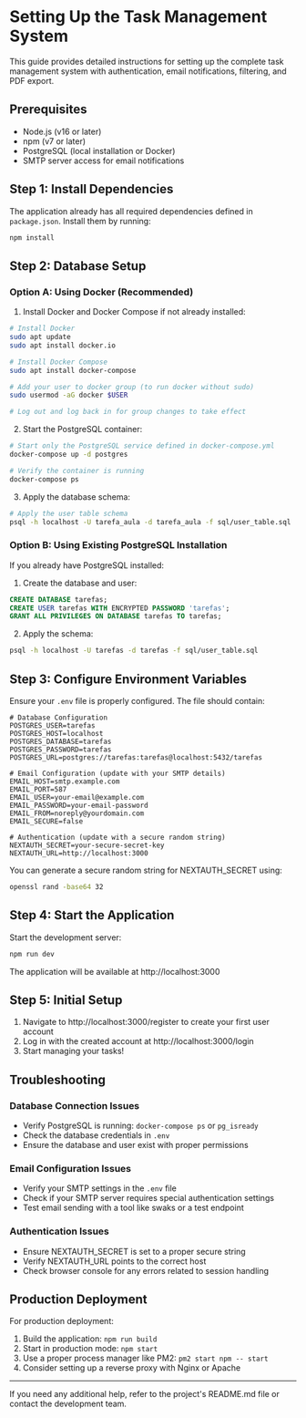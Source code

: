 # Setting Up the Task Management System

This guide provides detailed instructions for setting up the complete task management system with authentication, email notifications, filtering, and PDF export.

## Prerequisites

- Node.js (v16 or later)
- npm (v7 or later)
- PostgreSQL (local installation or Docker)
- SMTP server access for email notifications

## Step 1: Install Dependencies

The application already has all required dependencies defined in `package.json`. Install them by running:

```bash
npm install
```

## Step 2: Database Setup

### Option A: Using Docker (Recommended)

1. Install Docker and Docker Compose if not already installed:

```bash
# Install Docker
sudo apt update
sudo apt install docker.io

# Install Docker Compose
sudo apt install docker-compose

# Add your user to docker group (to run docker without sudo)
sudo usermod -aG docker $USER

# Log out and log back in for group changes to take effect
```

2. Start the PostgreSQL container:

```bash
# Start only the PostgreSQL service defined in docker-compose.yml
docker-compose up -d postgres

# Verify the container is running
docker-compose ps
```

3. Apply the database schema:

```bash
# Apply the user table schema
psql -h localhost -U tarefa_aula -d tarefa_aula -f sql/user_table.sql
```

### Option B: Using Existing PostgreSQL Installation

If you already have PostgreSQL installed:

1. Create the database and user:

```sql
CREATE DATABASE tarefas;
CREATE USER tarefas WITH ENCRYPTED PASSWORD 'tarefas';
GRANT ALL PRIVILEGES ON DATABASE tarefas TO tarefas;
```

2. Apply the schema:

```bash
psql -h localhost -U tarefas -d tarefas -f sql/user_table.sql
```

## Step 3: Configure Environment Variables

Ensure your `.env` file is properly configured. The file should contain:

```
# Database Configuration
POSTGRES_USER=tarefas
POSTGRES_HOST=localhost
POSTGRES_DATABASE=tarefas
POSTGRES_PASSWORD=tarefas
POSTGRES_URL=postgres://tarefas:tarefas@localhost:5432/tarefas

# Email Configuration (update with your SMTP details)
EMAIL_HOST=smtp.example.com
EMAIL_PORT=587
EMAIL_USER=your-email@example.com
EMAIL_PASSWORD=your-email-password
EMAIL_FROM=noreply@yourdomain.com
EMAIL_SECURE=false

# Authentication (update with a secure random string)
NEXTAUTH_SECRET=your-secure-secret-key
NEXTAUTH_URL=http://localhost:3000
```

You can generate a secure random string for NEXTAUTH_SECRET using:

```bash
openssl rand -base64 32
```

## Step 4: Start the Application

Start the development server:

```bash
npm run dev
```

The application will be available at http://localhost:3000

## Step 5: Initial Setup

1. Navigate to http://localhost:3000/register to create your first user account
2. Log in with the created account at http://localhost:3000/login
3. Start managing your tasks!

## Troubleshooting

### Database Connection Issues

- Verify PostgreSQL is running: `docker-compose ps` or `pg_isready`
- Check the database credentials in `.env`
- Ensure the database and user exist with proper permissions

### Email Configuration Issues

- Verify your SMTP settings in the `.env` file
- Check if your SMTP server requires special authentication settings
- Test email sending with a tool like swaks or a test endpoint

### Authentication Issues

- Ensure NEXTAUTH_SECRET is set to a proper secure string
- Verify NEXTAUTH_URL points to the correct host
- Check browser console for any errors related to session handling

## Production Deployment

For production deployment:

1. Build the application: `npm run build`
2. Start in production mode: `npm start`
3. Use a proper process manager like PM2: `pm2 start npm -- start`
4. Consider setting up a reverse proxy with Nginx or Apache

---

If you need any additional help, refer to the project's README.md file or contact the development team.

